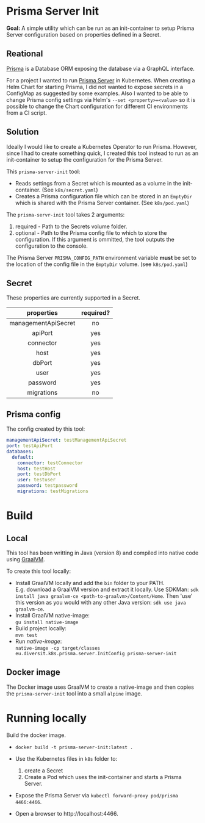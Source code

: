 # Prisma Server Init

**Goal:** 
A simple utility which can be run as an init-container to setup Prisma Server configuration
based on properties defined in a Secret.

## Reational

[Prisma](https://www.prisma.io) is a Database ORM exposing the database via a GraphQL interface.

For a project I wanted to run [Prisma Server](https://www.prisma.io/docs/prisma-server/) in Kubernetes. When creating a Helm Chart for starting Prisma, I did not wanted to expose secrets in a ConfigMap as suggested by some examples. Also I wanted to be able to change Prisma config settings via Helm's `--set <property>=<value>` so it is possible to change the Chart configuration for different CI environments from a CI script.

## Solution

Ideally I would like to create a Kubernetes Operator to run Prisma. However, since I had to create something quick, I created this tool instead to run as an init-container to setup the configuration for the Prisma Server.

This `prisma-server-init` tool:

- Reads settings from a Secret which is mounted as a volume in the init-container. (See `k8s/secret.yaml`)
- Creates a Prisma configuration file which can be stored in an `EmptyDir` which is shared with the Prisma Server container. (See `k8s/pod.yaml`)

The `prisma-servr-init` tool takes 2 arguments:

1. required - Path to the Secrets volume folder.
2. optional - Path to the Prisma config file to which to store the configuration. If this argument is ommitted, the tool outputs the configuration to the console.

The Prisma Server `PRISMA_CONFIG_PATH` environment variable **must** be set to the location of the config file in the `EmptyDir` volume. (see `k8s/pod.yaml`)

## Secret

These properties are currently supported in a Secret.

| properties | required? |
|:----------:|:---------:|
| managementApiSecret | no |
| apiPort | yes |
| connector | yes |
| host | yes |
| dbPort | yes |
| user | yes |
| password | yes |
| migrations | no |

## Prisma config

The config created by this tool:

```yaml
managementApiSecret: testManagementApiSecret
port: testApiPort
databases:
  default:
    connector: testConnector
    host: testHost
    port: testDbPort
    user: testuser
    password: testpassword
    migrations: testMigrations
```

# Build

## Local

This tool has been writting in Java (version 8) and compiled into native code using [GraalVM](http://graalvm.org/).

To create this tool locally:

- Install GraalVM locally and add the `bin` folder to your PATH.  
    E.g. download a GraalVM version and extract it locally.
    Use SDKMan: `sdk install java graalvm-ce <path-to-graalvm>/Content/Home`.
    Then 'use' this version as you would with any other Java version: `sdk use java graalvm-ce`.
- Install GraalVM native-image:  
    `gu install native-image`
- Build project locally:  
    `mvn test`
- Run _native-image_:  
    `native-image -cp target/classes eu.diversit.k8s.prisma.server.InitConfig prisma-server-init`

## Docker image

The Docker image uses GraalVM to create a native-image and then copies the `prisma-server-init` tool into a small `alpine` image.

# Running locally

Build the docker image.

- `docker build -t prisma-server-init:latest .`

- Use the Kubernetes files in `k8s` folder to:

  1. create a Secret
  2. Create a Pod which uses the init-container and starts a Prisma Server.

- Expose the Prisma Server via `kubectl forward-proxy pod/prisma 4466:4466`.

- Open a browser to http://localhost:4466.
